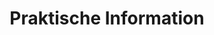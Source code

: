 ---
menu:
  main:
    weight: 1
    name: Praktisch

url: /de/praktisch

description: We use Airbnb for booking.

title: Praktische Information

faq:
- title: Lage
  content: Unsere Apartments befinden sich im Herzen von Balestrand. Kurze Entfernungen zu allem, was Sie brauchen sollten. Lebensmittelgeschäfte, Restaurants, Touristeninformation und zu Fuß zum Boot (Bergen, Flom), Bus und Parkplatz

- title: Wie buche ich eine Wohnung?
  content: Wir nutzen Airbnb für die Buchung. Unter dem Menü Apartments finden Sie eine Liste der verfügbaren Apartments. Alle Apartments haben einen direkten Link zu aribnb für die Buchung.

- title: Über unsere Wohnungen
  content: "<ul>
				<li>Alle Apartments verfügen über einen Balkon. Mit Blick auf den Fjord</li>
				<li>Die Wohnungen sind voll möbliert</li>
				<li>Einfaches Ein- und Auschecken mit der Keybox</li>
				<li>Kurze Entfernungen zum Lebensmittelgeschäft, Restaurant, Touristeninformation und allem, was Sie brauchen</li>
				<li>Einfacher Zugang, zu Fuß von öffentlichen Verkehrsmitteln wie Boot, Bus</li>
				<li>Bad, Dusche und Waschmaschine</li>
				<li>Bettwäsche inklusive</li>
				<li>Küche mit Kühlschrank, Herd und Gefrierschrank</li>
				<li>Wohnzimmer mit Sitzecke und TV</li>
        <li>Internet</li>
			</ul>"

- title: Ein- und Auschecken
  content: Die Apartments verfügen über einen Schlüsselkasten in der Nähe des Eingangs. Nach Abschluss der Buchung erhalten Sie Informationen zur Adresse, zum Keybox-Code und mehr. Kasse vor 1200 Uhr am Abreisetag. Die Reinigung ist inbegriffen, aber wir bitten Sie, es in dem Zustand zu lassen, in dem Sie angekommen sind.

- title: Irgendwas stimmt nicht, an wen kann ich mich wenden?
  content: Rufen Sie uns unter <b> +47 47 28 97 48 </b> an oder senden Sie eine E-Mail an <b> lidalsiv@gmail.com </b>
---
